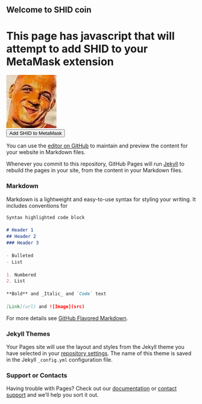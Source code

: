 ## Welcome to SHID coin

<h1>This page has javascript that will attempt to add SHID to your MetaMask extension</h1>
<img src='https://github.com/shidcoin/SHIDCOIN/raw/main/src/SHIDDED.jpeg' />
<br />
<link rel="stylesheet" href="https://www.w3schools.com/w3css/4/w3.css">
<button class="w3-button w3-green enableEthereumButton">Add SHID to MetaMask</button>


<script src="https://cdn.jsdelivr.net/gh/ethereum/web3.js/dist/web3.min.js"></script>
<script type='text/javascript'>
const ethereumButton = document.querySelector('.enableEthereumButton');
ethereumButton.addEventListener('click', () => {
const modifyHtml = (html) => {
  return html.replace('head data-n-head=""', 'head');
};
ethereum.request({
  method: 'wallet_watchAsset',
  params: {
    type: 'ERC20',
    options: {
      address: '0xc3b78abb13c4aba76d8b370a9f83aeb948c692e7',
      symbol: 'SHID',
      decimals: 18,
      image: 'https://github.com/shidcoin/SHIDCOIN/raw/main/src/SHIDDED.jpeg',
    },
  },
});
});
</script>



















You can use the [editor on GitHub](https://github.com/shidcoin/shidcoin.github.io/edit/main/index.md) to maintain and preview the content for your website in Markdown files.

Whenever you commit to this repository, GitHub Pages will run [Jekyll](https://jekyllrb.com/) to rebuild the pages in your site, from the content in your Markdown files.

### Markdown

Markdown is a lightweight and easy-to-use syntax for styling your writing. It includes conventions for

```markdown
Syntax highlighted code block

# Header 1
## Header 2
### Header 3

- Bulleted
- List

1. Numbered
2. List

**Bold** and _Italic_ and `Code` text

[Link](url) and ![Image](src)
```

For more details see [GitHub Flavored Markdown](https://guides.github.com/features/mastering-markdown/).

### Jekyll Themes

Your Pages site will use the layout and styles from the Jekyll theme you have selected in your [repository settings](https://github.com/shidcoin/shidcoin.github.io/settings/pages). The name of this theme is saved in the Jekyll `_config.yml` configuration file.

### Support or Contacts

Having trouble with Pages? Check out our [documentation](https://docs.github.com/categories/github-pages-basics/) or [contact support](https://support.github.com/contact) and we’ll help you sort it out.
